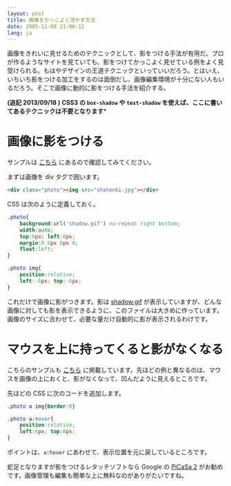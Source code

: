 ```yaml
---
layout: post
title: 画像をかっこよく浮かす方法
date: 2005-11-08 21:00:12
lang: ja
---
```

画像をきれいに見せるためのテクニックとして、影をつける手法が有用だ。プロが作るようなサイトを見ていても、影をつけてかっこよく見せている例をよく見受けられる。もはやデザインの王道テクニックといっていいだろう。とはいえ、いちいち影をつける加工をするのは面倒だし、画像編集環境が十分にない人もいるだろう。そこで画像に動的に影をつける手法を紹介する。

**(追記 2013/09/18 ) CSS3 の `box-shadow` や `text-shadow` を使えば、ここに書いてあるテクニックは不要となります***


画像に影をつける
================

サンプルは <a href="/css/csstips/drop_shadow/#1">こちら</a> にあるので確認してみてください。

まずは画像を div タグで囲います。

```html
<div class="photo"><img src="shatenki.jpg"></div>
```

CSS は次のように定義しておく。

```css
.photo{
	background:url('shadow.gif') no-repeat right bottom;
	width:auto;
	top:6px; left:6px;
	margin:0 6px 6px 0;
	float:left;
}

.photo img{
	position:relative;
	left:-6px; top:-6px;
}
```

これだけで画像に影がつきます。影は <a href="drop_shadow/shadow.gif">shadow.gif</a> が表示していますが、どんな画像に対しても影を表示できるように、このファイルは大きめに作っています。画像のサイズに合わせて、必要な量だけ自動的に影が表示されるわけです。


マウスを上に持ってくると影がなくなる
====================================

こちらのサンプルも <a href="drop_shadow/#2">こちら</a> に掲載しています。先ほどの例と異なるのは、マウスを画像の上におくと、影がなくなって、凹んだように見えるところです。

先ほどの CSS に次のコードを追加します。

```css
.photo a img{border:0}

.photo a:hover{
	position:relative;
	left:6px; top:6px;
}
```

ポイントは、`a:hover` にあわせて、表示位置を元に戻しているところです。

蛇足となりますが影をつけるレタッチソフトなら Google の [PiCaSa 2](http://picasa.google.com/index.html) がお勧めです。画像管理も編集も簡単な上に無料なのがありがたいですね。
